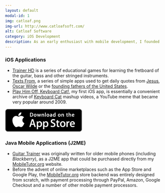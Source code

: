 ```yaml
---
layout: default
modal-id: 1
img: catloaf.png
img-url: http://www.catloafsoft.com/
alt: Catloaf Software
category: iOS Development
description: As an early enthusiast with mobile development, I founded <a href="http://www.catloafsoft.com/">Catloaf Software</a> to market apps for Apple iOS.
---
```

### iOS Applications

* [Trainer HD](http://www.trainerhd.com/) is a series of educational games for learning the fretboard of the guitar, bass and other stringed instruments.
* [Texts From](http://txf.ro), a series of simple apps used to get daily quotes from [Jesus](http://jesus.txf.ro), [Oscar Wilde](http://wilde.txf.ro) or the [founding fathers of the United States](http://fathers.txf.ro).
* [Play Him Off, Keyboard Cat!](http://iphonekeyboardcat.com/), my first iOS app, is essentially a convenient archive of [Keyboard Cat](http://knowyourmeme.com/memes/keyboard-cat) mashup videos, a YouTube meme that became very popular around 2009.

[![Catloaf Software Apps](img/appstore-badge.png)](http://appstore.catloafsoft.com)

### Java Mobile Applications (J2ME)

* [Guitar Trainer](http://www.mobiletutor.org/guitar) was originally written for older mobile phones (including *Blackberry*), as a J2ME app that could be purchased directly from my [MobileTutor.org](http://www.mobiletutor.org) website.
* Before the advent of online marketplaces such as the App Store and Google Play, the [MobileTutor.org](http://www.mobiletutor.org) store backend was entirely designed from scratch, with payment processing through PayPal, Amazon, Google Checkout and a number of other mobile payment processors.
